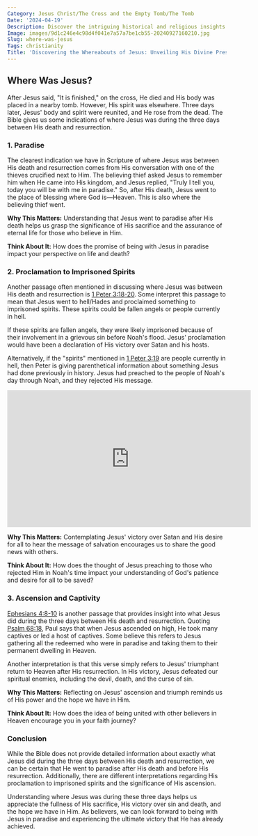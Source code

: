 ```yaml
---
Category: Jesus Christ/The Cross and the Empty Tomb/The Tomb
Date: '2024-04-19'
Description: Discover the intriguing historical and religious insights into the whereabouts of Jesus Christ in this compelling article. Explore the various theories and perspectives on where Jesus may have been during critical periods of his life.
Image: images/9d1c246e4c98d4f041e7a57a7be1cb55-20240927160210.jpg
Slug: where-was-jesus
Tags: christianity
Title: 'Discovering the Whereabouts of Jesus: Unveiling His Divine Presence'
---
```


## Where Was Jesus?

After Jesus said, "It is finished," on the cross, He died and His body was placed in a nearby tomb. However, His spirit was elsewhere. Three days later, Jesus' body and spirit were reunited, and He rose from the dead. The Bible gives us some indications of where Jesus was during the three days between His death and resurrection.

### 1. Paradise

The clearest indication we have in Scripture of where Jesus was between His death and resurrection comes from His conversation with one of the thieves crucified next to Him. The believing thief asked Jesus to remember him when He came into His kingdom, and Jesus replied, "Truly I tell you, today you will be with me in paradise." So, after His death, Jesus went to the place of blessing where God is—Heaven. This is also where the believing thief went.

**Why This Matters:** Understanding that Jesus went to paradise after His death helps us grasp the significance of His sacrifice and the assurance of eternal life for those who believe in Him.

**Think About It:** How does the promise of being with Jesus in paradise impact your perspective on life and death?

### 2. Proclamation to Imprisoned Spirits

Another passage often mentioned in discussing where Jesus was between His death and resurrection is [1 Peter 3:18-20](https://www.bibleref.com/1-Peter/3/1-Peter-3-18.html). Some interpret this passage to mean that Jesus went to hell/Hades and proclaimed something to imprisoned spirits. These spirits could be fallen angels or people currently in hell.

If these spirits are fallen angels, they were likely imprisoned because of their involvement in a grievous sin before Noah's flood. Jesus' proclamation would have been a declaration of His victory over Satan and his hosts.

Alternatively, if the "spirits" mentioned in [1 Peter 3:19](https://www.bibleref.com/1-Peter/3/1-Peter-3-19.html) are people currently in hell, then Peter is giving parenthetical information about something Jesus had done previously in history. Jesus had preached to the people of Noah's day through Noah, and they rejected His message.


<iframe width="560" height="315" src="https://www.youtube.com/embed/R9qoqQ75ifs" frameborder="0" allow="autoplay; encrypted-media" allowfullscreen></iframe>


**Why This Matters:** Contemplating Jesus' victory over Satan and His desire for all to hear the message of salvation encourages us to share the good news with others.

**Think About It:** How does the thought of Jesus preaching to those who rejected Him in Noah's time impact your understanding of God's patience and desire for all to be saved?

### 3. Ascension and Captivity

[Ephesians 4:8-10](https://www.bibleref.com/Ephesians/4/Ephesians-4-8.html) is another passage that provides insight into what Jesus did during the three days between His death and resurrection. Quoting [Psalm 68:18](https://www.bibleref.com/Psalm/68/Psalm-68-18.html), Paul says that when Jesus ascended on high, He took many captives or led a host of captives. Some believe this refers to Jesus gathering all the redeemed who were in paradise and taking them to their permanent dwelling in Heaven.

Another interpretation is that this verse simply refers to Jesus' triumphant return to Heaven after His resurrection. In His victory, Jesus defeated our spiritual enemies, including the devil, death, and the curse of sin.

**Why This Matters:** Reflecting on Jesus' ascension and triumph reminds us of His power and the hope we have in Him.

**Think About It:** How does the idea of being united with other believers in Heaven encourage you in your faith journey?

### Conclusion

While the Bible does not provide detailed information about exactly what Jesus did during the three days between His death and resurrection, we can be certain that He went to paradise after His death and before His resurrection. Additionally, there are different interpretations regarding His proclamation to imprisoned spirits and the significance of His ascension.

Understanding where Jesus was during these three days helps us appreciate the fullness of His sacrifice, His victory over sin and death, and the hope we have in Him. As believers, we can look forward to being with Jesus in paradise and experiencing the ultimate victory that He has already achieved.